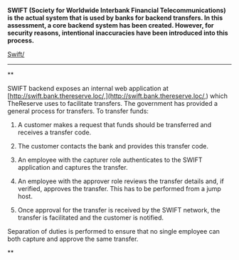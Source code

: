 **SWIFT (Society for Worldwide Interbank Financial Telecommunications) is the actual system that is used by banks for backend transfers. In this assessment, a core backend system has been created. However, for security reasons, intentional inaccuracies have been introduced into this process.**

[Swift/](https://www.swift.com/)

---
**

SWIFT backend exposes an internal web application at [http://swift.bank.thereserve.loc/,](http://swift.bank.thereserve.loc/,) which TheReserve uses to facilitate transfers. The government has provided a general process for transfers. To transfer funds:

1. A customer makes a request that funds should be transferred and receives a transfer code.

2. The customer contacts the bank and provides this transfer code.  

3. An employee with the capturer role authenticates to the SWIFT application and captures the transfer.  

4. An employee with the approver role reviews the transfer details and, if verified, approves the transfer. This has to be performed from a jump host.  

5. Once approval for the transfer is received by the SWIFT network, the transfer is facilitated and the customer is notified.
  

Separation of duties is performed to ensure that no single employee can both capture and approve the same transfer.

**
